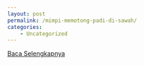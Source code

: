 ```yaml
---
layout: post
permalink: /mimpi-memotong-padi-di-sawah/
categories:
    - Uncategorized
---
```


[Baca Selengkapnya](/02)